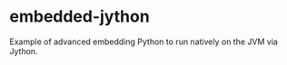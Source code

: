 embedded-jython
===============

Example of advanced embedding Python to run natively on the JVM via Jython.
